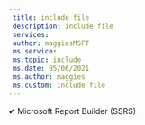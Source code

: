 ```yaml
---
 title: include file
 description: include file
 services: 
 author: maggiesMSFT
 ms.service: 
 ms.topic: include
 ms.date: 05/06/2021
 ms.author: maggies
 ms.custom: include file
---
```


✔ Microsoft Report Builder (SSRS)